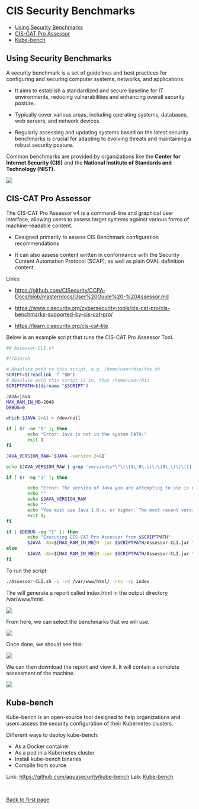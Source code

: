 
# CIS Security Benchmarks 


- [Using Security Benchmarks](#using-security-benchmarks)
- [CIS-CAT Pro Assessor](#cis-cat-pro-assessor)
- [Kube-bench](#kube-bench)

## Using Security Benchmarks 

A security benchmark is a set of guidelines and best practices for configuring and securing computer systems, networks, and applications.

- It aims to establish a standardized and secure baseline for IT environments, reducing vulnerabilities and enhancing overall security posture.

- Typically cover various areas, including operating systems, databases, web servers, and network devices.

- Regularly assessing and updating systems based on the latest security benchmarks is crucial for adapting to evolving threats and maintaining a robust security posture.

Common benchmarks are provided by organizations like the **Center for Internet Security (CIS)** and the **National Institute of Standards and Technology (NIST).**

![](../../Images/cis-cat-cis-benchmarks.png)

## CIS-CAT Pro Assessor 

The CIS-CAT Pro Assessor v4 is a command-line and graphical user interface, allowing users to assess target systems against various forms of machine-readable content.

- Designed primarily to assess CIS Benchmark configuration recommendations

- It can also assess content written in conformance with the Security Content Automation Protocol (SCAP), as well as plain OVAL definition content.

Links: 

- https://github.com/CISecurity/CCPA-Docs/blob/master/docs/User%20Guide%20-%20Assessor.md

- https://www.cisecurity.org/cybersecurity-tools/cis-cat-pro/cis-benchmarks-supported-by-cis-cat-pro/

- https://learn.cisecurity.org/cis-cat-lite

Below is an example script that runs the CIS-CAT Pro Assessor Tool.

```bash
## Assessor-CLI.sh 

#!/bin/sh

# Absolute path to this script, e.g. /home/user/bin/foo.sh
SCRIPT=$(readlink -f "$0")
# Absolute path this script is in, thus /home/user/bin
SCRIPTPATH=$(dirname "$SCRIPT")

JAVA=java
MAX_RAM_IN_MB=2048
DEBUG=0

which $JAVA 2>&1 > /dev/null

if [ $? -ne "0" ]; then
        echo "Error: Java is not in the system PATH."
        exit 1
fi

JAVA_VERSION_RAW=`$JAVA -version 2>&1`

echo $JAVA_VERSION_RAW | grep 'version\s*\"\(\(1\.8\.\)\|\(9\.\)\|\([1-9][0-9]\.\)\)' 2>&1 > /dev/null

if [ $? -eq "1" ]; then

        echo "Error: The version of Java you are attempting to use is not compatible with CISCAT:"
        echo ""
        echo $JAVA_VERSION_RAW
        echo ""
        echo "You must use Java 1.8.x, or higher. The most recent version of Java is recommended."
        exit 1;
fi

if [ $DEBUG -eq "1" ]; then
        echo "Executing CIS-CAT Pro Assessor from $SCRIPTPATH"
        $JAVA -Xmx${MAX_RAM_IN_MB}M -jar $SCRIPTPATH/Assessor-CLI.jar "$@" --verbose
else
        $JAVA -Xmx${MAX_RAM_IN_MB}M -jar $SCRIPTPATH/Assessor-CLI.jar "$@"
fi
```

To run the script:

```bash
./Assessor-CLI.sh -i -rd /var/www/html/ -nts -rp index  
```

The will generate a report called index.html in the output directory /var/www/html. 

![](../../Images/cis-cat-assessor.png)

From here, we can select the benchmarks that we will use.

![](../../Images/cis-cat-choose-benchmarks-profile.png)

Once done, we should see this:

![](../../Images/cis-cat-assessor-done-running.png)

We can then download the report and view it. It will contain a complete assessment of the machine.

![](../../Images/cis-cat-report-generated.png)

## Kube-bench 

Kube-bench is an open-source tool designed to help organizations and users assess the security configuration of their Kubernetes clusters. 

Different ways to deploy kube-bench:

- As a Docker container 
- As a pod in a Kubernetes cluster 
- Install kube-bench binaries 
- Compile from source 

Link: https://github.com/aquasecurity/kube-bench
Lab: [Kube-bench](../../projects/Lab_150_Kubernetes_Security_Kube_Bench/README.md)




<br>

[Back to first page](../../README.md#kubernetes-security)

